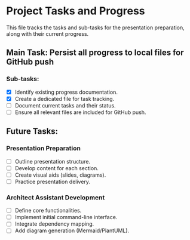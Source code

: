 # Project Tasks and Progress

This file tracks the tasks and sub-tasks for the presentation preparation, along with their current progress.

## Main Task: Persist all progress to local files for GitHub push

### Sub-tasks:
- [x] Identify existing progress documentation.
- [x] Create a dedicated file for task tracking.
- [ ] Document current tasks and their status.
- [ ] Ensure all relevant files are included for GitHub push.

## Future Tasks:

### Presentation Preparation
- [ ] Outline presentation structure.
- [ ] Develop content for each section.
- [ ] Create visual aids (slides, diagrams).
- [ ] Practice presentation delivery.

### Architect Assistant Development
- [ ] Define core functionalities.
- [ ] Implement initial command-line interface.
- [ ] Integrate dependency mapping.
- [ ] Add diagram generation (Mermaid/PlantUML).